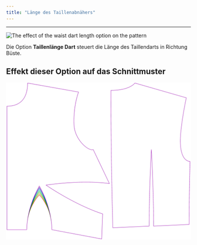 ```yaml
---
title: "Länge des Taillenabnähers"
---
```


---

![The effect of the waist dart length option on the pattern](sample.png)

Die Option **Taillenlänge Dart** steuert die Länge des Taillendarts in Richtung Büste.

## Effekt dieser Option auf das Schnittmuster

![Dieses Bild zeigt den Effekt dieser Option, indem es mehrere Varianten überlagert, die einen anderen Wert für diese Option haben](bella_waistdartlength_sample.svg "Effekt dieser Option auf das Schnittmuster")
